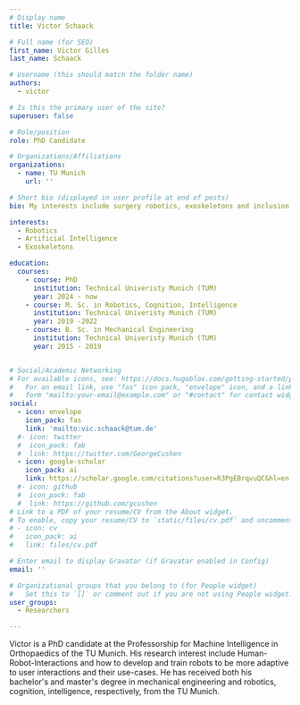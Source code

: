 ```yaml
---
# Display name
title: Victor Schaack

# Full name (for SEO)
first_name: Victor Gilles
last_name: Schaack

# Username (this should match the folder name)
authors:
  - victor

# Is this the primary user of the site?
superuser: false

# Role/position
role: PhD Candidate

# Organizations/Affiliations
organizations:
  - name: TU Munich
    url: ''

# Short bio (displayed in user profile at end of posts)
bio: My interests include surgery robotics, exoskeletons and inclusion of AI into human-robot-interaction.

interests:
  - Robotics
  - Artificial Intelligence
  - Exoskeletons

education:
  courses:
    - course: PhD 
      institution: Technical Univeristy Munich (TUM)
      year: 2024 - now
    - course: M. Sc. in Robotics, Cognition, Intelligence 
      institution: Technical Univeristy Munich (TUM)
      year: 2019 -2022
    - course: B. Sc. in Mechanical Engineering 
      institution: Technical Univeristy Munich (TUM)
      year: 2015 - 2019


# Social/Academic Networking
# For available icons, see: https://docs.hugoblox.com/getting-started/page-builder/#icons
#   For an email link, use "fas" icon pack, "envelope" icon, and a link in the
#   form "mailto:your-email@example.com" or "#contact" for contact widget.
social:
  - icon: envelope
    icon_pack: fas
    link: 'mailto:vic.schaack@tum.de'
  #- icon: twitter
  #  icon_pack: fab
  #  link: https://twitter.com/GeorgeCushen
  - icon: google-scholar
    icon_pack: ai
    link: https://scholar.google.com/citations?user=R3PgEBrqvuQC&hl=en
  #- icon: github
  #  icon_pack: fab
  #  link: https://github.com/gcushen
# Link to a PDF of your resume/CV from the About widget.
# To enable, copy your resume/CV to `static/files/cv.pdf` and uncomment the lines below.
# - icon: cv
#   icon_pack: ai
#   link: files/cv.pdf

# Enter email to display Gravatar (if Gravatar enabled in Config)
email: ''

# Organizational groups that you belong to (for People widget)
#   Set this to `[]` or comment out if you are not using People widget.
user_groups:
  - Researchers

---
```


Victor is a PhD candidate at the Professorship for Machine Intelligence in Orthopaedics of the TU Munich. His research interest include Human-Robot-Interactions and how to develop and train robots to be more adaptive to user interactions and their use-cases. He has received both his bachelor's and master's degree in mechanical engineering and robotics, cognition, intelligence, respectively, from the TU Munich.


